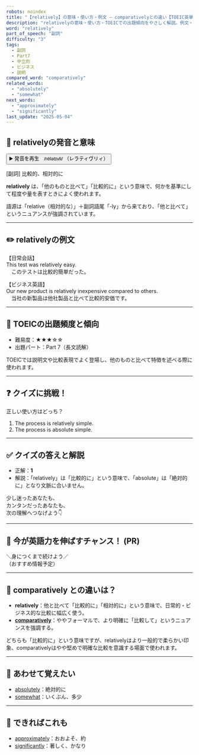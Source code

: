 ```yaml
---
robots: noindex
title: "【relatively】の意味・使い方・例文 ― comparativelyとの違い【TOEIC英単語】"
description: "relativelyの意味・使い方・TOEICでの出題傾向をやさしく解説。例文・クイズ付きでcomparativelyとの違いもわかりやすく学べます。"
word: "relatively"
part_of_speech: "副詞"
difficulty: "3"
tags:
  - 副詞
  - Part7
  - 中立的
  - ビジネス
  - 説明
compared_word: "comparatively"
related_words:
  - "absolutely"
  - "somewhat"
next_words:
  - "approximately"
  - "significantly"
last_update: "2025-05-04"
---
```


## 🔰 relativelyの発音と意味

<button class="play-audio" onclick="playTTS('relatively')">
  <span class="play-audio-main">
    ▶️ 発音を再生　/rélətɪvli/
  </span>
  <span class="play-audio-sub">
    （レラティヴリィ）
  </span>
</button>

[副詞] 比較的、相対的に

**relatively** は、「他のものと比べて」「比較的に」という意味で、何かを基準にして程度や量を表すときによく使われます。

語源は「relative（相対的な）」＋副詞語尾「-ly」から来ており、「他と比べて」というニュアンスが強調されています。

---

## ✏️ relativelyの例文

【日常会話】  
This test was relatively easy.  
　このテストは比較的簡単だった。

【ビジネス英語】  
Our new product is relatively inexpensive compared to others.  
　当社の新製品は他社製品と比べて比較的安価です。

---

## 🎯 TOEICの出題頻度と傾向

- 難易度：★★★☆☆
- 出題パート：Part 7（長文読解）

TOEICでは説明文や比較表現でよく登場し、他のものと比べて特徴を述べる際に使われます。

---

## ❓ クイズに挑戦！

正しい使い方はどっち？

1. The process is relatively simple.  
2. The process is absolute simple.

---

## ✅ クイズの答えと解説

- 正解：**1**
- 解説：「relatively」は「比較的に」という意味で、「absolute」は「絶対的に」となり文脈に合いません。

少し迷ったあなたも、  
カンタンだったあなたも、  
次の理解へつなげよう👇️

---

## 🚀 今が英語力を伸ばすチャンス！ (PR)

<div class="info-center">
＼身につくまで続けよう／<br>  
（おすすめ情報予定）
</div>

---

## 🤔  comparatively との違いは？

- **relatively**：他と比べて「比較的に」「相対的に」という意味で、日常的・ビジネス的な比較に幅広く使う。
- **[comparatively](/word/comparatively/)**：ややフォーマルで、より明確に「比較して」というニュアンスを強調する。

どちらも「比較的に」という意味ですが、relativelyはより一般的で柔らかい印象、comparativelyはやや堅めで明確な比較を意識する場面で使われます。

---

## 🧩 あわせて覚えたい

- [absolutely](/word/absolutely/)：絶対的に
- [somewhat](/word/somewhat/)：いくぶん、多少

---

## 📖 できればこれも

- [approximately](/word/approximately/)：おおよそ、約
- [significantly](/word/significantly/)：著しく、かなり

<!-- cvid: aid34_bid24 -->
